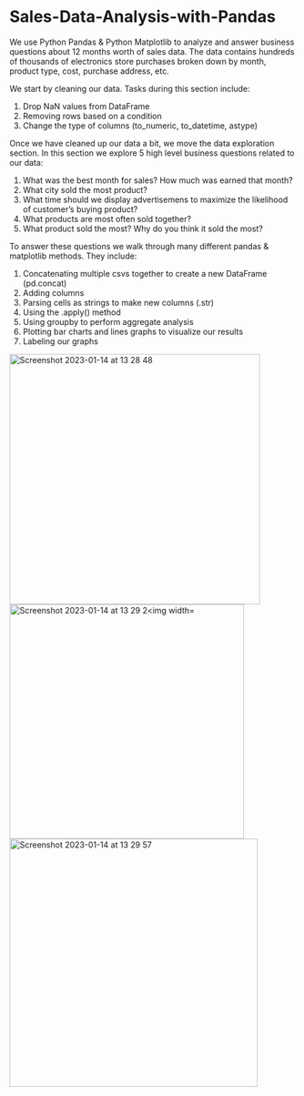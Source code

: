 # Sales-Data-Analysis-with-Pandas

We use Python Pandas & Python Matplotlib to analyze and answer business questions about 12 months worth of sales data. The data contains hundreds of thousands of electronics store purchases broken down by month, product type, cost, purchase address, etc.

We start by cleaning our data. Tasks during this section include:

1) Drop NaN values from DataFrame
2) Removing rows based on a condition
3) Change the type of columns (to_numeric, to_datetime, astype)

Once we have cleaned up our data a bit, we move the data exploration section. In this section we explore 5 high level business questions related to our data:

1) What was the best month for sales? How much was earned that month?
2) What city sold the most product?
3) What time should we display advertisemens to maximize the likelihood of customer’s buying product?
4) What products are most often sold together?
5) What product sold the most? Why do you think it sold the most?

To answer these questions we walk through many different pandas & matplotlib methods. They include:

1) Concatenating multiple csvs together to create a new DataFrame (pd.concat)
2) Adding columns
3) Parsing cells as strings to make new columns (.str)
4) Using the .apply() method
5) Using groupby to perform aggregate analysis
6) Plotting bar charts and lines graphs to visualize our results
7) Labeling our graphs


<img width="440" alt="Screenshot 2023-01-14 at 13 28 48" src="https://user-images.githubusercontent.com/60337834/212462506-b5b2c885-81a4-42bf-a5c6-d6b631f2f12c.png">
<img width="412" alt="Screenshot 2023-01-14 at 13 29 2<img width="552" alt="Screenshot 2023-01-14 at 13 30 41" src="https://user-images.githubusercontent.com/60337834/212462530-afbea0b9-b855-49e0-82de-6556118c7f1b.png">
<img width="436" alt="Screenshot 2023-01-14 at 13 29 57" src="https://user-images.githubusercontent.com/60337834/212462521-680b7ac7-98db-4042-98e3-8e45340cee42.png">
